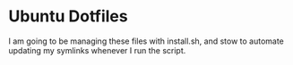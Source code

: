 # Ubuntu Dotfiles

I am going to be managing these files with install.sh, and stow to automate updating my symlinks
whenever I run the script.
